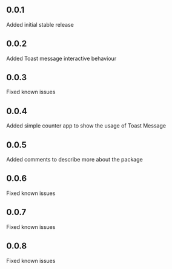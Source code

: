 ## 0.0.1
 
Added initial stable release

## 0.0.2

Added Toast message interactive behaviour

## 0.0.3

Fixed known issues

## 0.0.4

Added simple counter app to show the usage of Toast Message

## 0.0.5

Added comments to describe more about the package

## 0.0.6

Fixed known issues

## 0.0.7

Fixed known issues

## 0.0.8

Fixed known issues
